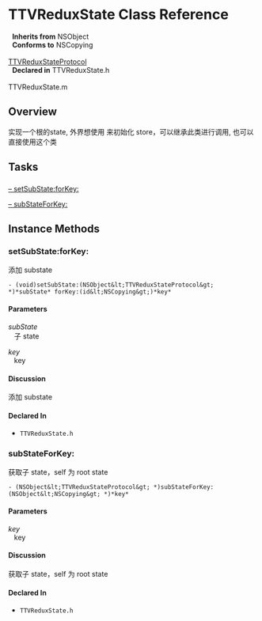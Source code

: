 # TTVReduxState Class Reference

&nbsp;&nbsp;**Inherits from** NSObject  
&nbsp;&nbsp;**Conforms to** NSCopying<br />  
<a href="../Protocols/TTVReduxStateProtocol.html">TTVReduxStateProtocol</a>  
&nbsp;&nbsp;**Declared in** TTVReduxState.h<br />  
TTVReduxState.m  

## Overview

实现一个根的state, 外界想使用 来初始化 store，可以继承此类进行调用, 也可以直接使用这个类

## Tasks

### 

[&ndash;&nbsp;setSubState:forKey:](#//api/name/setSubState:forKey:)  

[&ndash;&nbsp;subStateForKey:](#//api/name/subStateForKey:)  

<a title="Instance Methods" name="instance_methods"></a>
## Instance Methods

<a name="//api/name/setSubState:forKey:" title="setSubState:forKey:"></a>
### setSubState:forKey:

添加 substate

`- (void)setSubState:(NSObject&lt;TTVReduxStateProtocol&gt; *)*subState* forKey:(id&lt;NSCopying&gt;)*key*`

#### Parameters

*subState*  
&nbsp;&nbsp;&nbsp;子 state  

*key*  
&nbsp;&nbsp;&nbsp;key  

#### Discussion
添加 substate

#### Declared In
* `TTVReduxState.h`

<a name="//api/name/subStateForKey:" title="subStateForKey:"></a>
### subStateForKey:

获取子 state，self 为 root state

`- (NSObject&lt;TTVReduxStateProtocol&gt; *)subStateForKey:(NSObject&lt;NSCopying&gt; *)*key*`

#### Parameters

*key*  
&nbsp;&nbsp;&nbsp;key  

#### Discussion
获取子 state，self 为 root state

#### Declared In
* `TTVReduxState.h`

